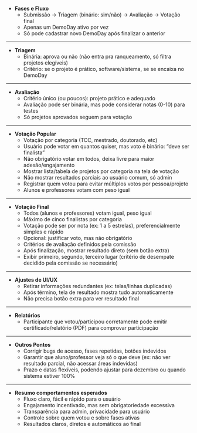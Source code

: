 - **Fases e Fluxo**
  - Submissão → Triagem (binário: sim/não) → Avaliação → Votação final
  - Apenas um DemoDay ativo por vez
  - Só pode cadastrar novo DemoDay após finalizar o anterior

---

- **Triagem**
  - Binária: aprova ou não (não entra pra ranqueamento, só filtra projetos elegíveis)
  - Critério: se o projeto é prático, software/sistema, se se encaixa no DemoDay

---

- **Avaliação**
  - Critério único (ou poucos): projeto prático e adequado
  - Avaliação pode ser binária, mas pode considerar notas (0-10) para testes
  - Só projetos aprovados seguem para votação

---

- **Votação Popular**
  - Votação por categoria (TCC, mestrado, doutorado, etc)
  - Usuário pode votar em quantos quiser, mas voto é binário: “deve ser finalista”
  - Não obrigatório votar em todos, deixa livre para maior adesão/engajamento
  - Mostrar lista/tabela de projetos por categoria na tela de votação
  - Não mostrar resultados parciais ao usuário comum, só admin
  - Registrar quem votou para evitar múltiplos votos por pessoa/projeto
  - Alunos e professores votam com peso igual

---

- **Votação Final**
  - Todos (alunos e professores) votam igual, peso igual
  - Máximo de cinco finalistas por categoria
  - Votação pode ser por nota (ex: 1 a 5 estrelas), preferencialmente simples e rápido
  - Opcional: justificar voto, mas não obrigatório
  - Critérios de avaliação definidos pela comissão
  - Após finalização, mostrar resultado direto (sem botão extra)
  - Exibir primeiro, segundo, terceiro lugar (critério de desempate decidido pela comissão se necessário)

---

- **Ajustes de UI/UX**
  - Retirar informações redundantes (ex: telas/linhas duplicadas)
  - Após término, tela de resultado mostra tudo automaticamente
  - Não precisa botão extra para ver resultado final

---

- **Relatórios**
  - Participante que votou/participou corretamente pode emitir certificado/relatório (PDF) para comprovar participação

---

- **Outros Pontos**
  - Corrigir bugs de acesso, fases repetidas, botões indevidos
  - Garantir que aluno/professor veja só o que deve (ex: não ver resultado parcial, não acessar áreas indevidas)
  - Prazo e datas flexíveis, podendo ajustar para dezembro ou quando sistema estiver 100%

---

- **Resumo comportamentos esperados**
  - Fluxo claro, fácil e rápido para o usuário
  - Engajamento incentivado, mas sem obrigatoriedade excessiva
  - Transparência para admin, privacidade para usuário
  - Controle sobre quem votou e sobre fases ativas
  - Resultados claros, diretos e automáticos ao final

